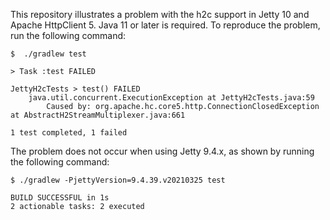 This repository illustrates a problem with the h2c support in Jetty 10 and Apache HttpClient 5.
Java 11 or later is required.
To reproduce the problem, run the following command:

```
$  ./gradlew test

> Task :test FAILED

JettyH2cTests > test() FAILED
    java.util.concurrent.ExecutionException at JettyH2cTests.java:59
        Caused by: org.apache.hc.core5.http.ConnectionClosedException at AbstractH2StreamMultiplexer.java:661

1 test completed, 1 failed
```

The problem does not occur when using Jetty 9.4.x, as shown by running the following command:

```
$ ./gradlew -PjettyVersion=9.4.39.v20210325 test

BUILD SUCCESSFUL in 1s
2 actionable tasks: 2 executed
```